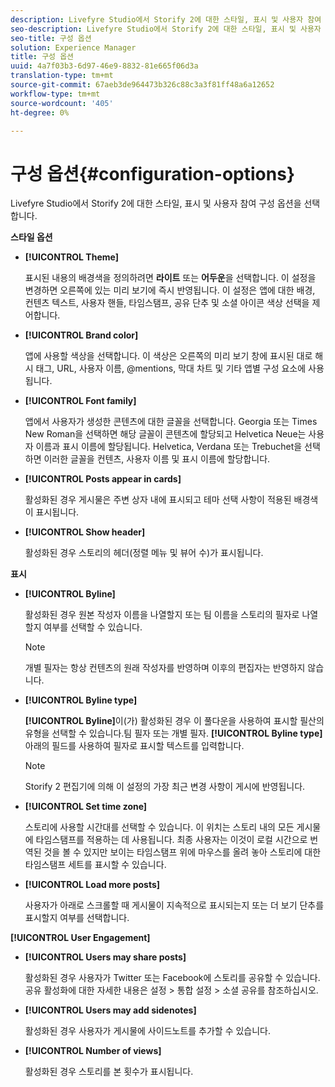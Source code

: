 ```yaml
---
description: Livefyre Studio에서 Storify 2에 대한 스타일, 표시 및 사용자 참여 구성 옵션을 선택합니다.
seo-description: Livefyre Studio에서 Storify 2에 대한 스타일, 표시 및 사용자 참여 구성 옵션을 선택합니다.
seo-title: 구성 옵션
solution: Experience Manager
title: 구성 옵션
uuid: 4a7f03b3-6d97-46e9-8832-81e665f06d3a
translation-type: tm+mt
source-git-commit: 67aeb3de964473b326c88c3a3f81ff48a6a12652
workflow-type: tm+mt
source-wordcount: '405'
ht-degree: 0%

---
```



# 구성 옵션{#configuration-options}

Livefyre Studio에서 Storify 2에 대한 스타일, 표시 및 사용자 참여 구성 옵션을 선택합니다.

**스타일 옵션**

* **[!UICONTROL Theme]**

   표시된 내용의 배경색을 정의하려면 **라이트** 또는 **어두운**&#x200B;을 선택합니다. 이 설정을 변경하면 오른쪽에 있는 미리 보기에 즉시 반영됩니다. 이 설정은 앱에 대한 배경, 컨텐츠 텍스트, 사용자 핸들, 타임스탬프, 공유 단추 및 소셜 아이콘 색상 선택을 제어합니다.

* **[!UICONTROL Brand color]**

   앱에 사용할 색상을 선택합니다. 이 색상은 오른쪽의 미리 보기 창에 표시된 대로 해시 태그, URL, 사용자 이름, @mentions, 막대 차트 및 기타 앱별 구성 요소에 사용됩니다.

* **[!UICONTROL Font family]**

   앱에서 사용자가 생성한 콘텐츠에 대한 글꼴을 선택합니다. Georgia 또는 Times New Roman을 선택하면 해당 글꼴이 콘텐츠에 할당되고 Helvetica Neue는 사용자 이름과 표시 이름에 할당됩니다. Helvetica, Verdana 또는 Trebuchet을 선택하면 이러한 글꼴을 컨텐츠, 사용자 이름 및 표시 이름에 할당합니다.

* **[!UICONTROL Posts appear in cards]**

   활성화된 경우 게시물은 주변 상자 내에 표시되고 테마 선택 사항이 적용된 배경색이 표시됩니다.

* **[!UICONTROL Show header]**

   활성화된 경우 스토리의 헤더(정렬 메뉴 및 뷰어 수)가 표시됩니다.

**표시**

* **[!UICONTROL Byline]**

   활성화된 경우 원본 작성자 이름을 나열할지 또는 팀 이름을 스토리의 필자로 나열할지 여부를 선택할 수 있습니다.

   >[!NOTE]
   >
   >개별 필자는 항상 컨텐츠의 원래 작성자를 반영하며 이후의 편집자는 반영하지 않습니다.

* **[!UICONTROL Byline type]**

   **[!UICONTROL Byline]**&#x200B;이(가) 활성화된 경우 이 풀다운을 사용하여 표시할 필산의 유형을 선택할 수 있습니다.팀 필자 또는 개별 필자. **[!UICONTROL Byline type]** 아래의 필드를 사용하여 필자로 표시할 텍스트를 입력합니다.

   >[!NOTE]
   >
   >Storify 2 편집기에 의해 이 설정의 가장 최근 변경 사항이 게시에 반영됩니다.

* **[!UICONTROL Set time zone]**

   스토리에 사용할 시간대를 선택할 수 있습니다. 이 위치는 스토리 내의 모든 게시물에 타임스탬프를 적용하는 데 사용됩니다. 최종 사용자는 이것이 로컬 시간으로 번역된 것을 볼 수 있지만 보이는 타임스탬프 위에 마우스를 올려 놓아 스토리에 대한 타임스탬프 세트를 표시할 수 있습니다.

* **[!UICONTROL Load more posts]**

   사용자가 아래로 스크롤할 때 게시물이 지속적으로 표시되는지 또는 더 보기 단추를 표시할지 여부를 선택합니다.

**[!UICONTROL User Engagement]**

* **[!UICONTROL Users may share posts]**

   활성화된 경우 사용자가 Twitter 또는 Facebook에 스토리를 공유할 수 있습니다. 공유 활성화에 대한 자세한 내용은 설정 > 통합 설정 > 소셜 공유를 참조하십시오.

* **[!UICONTROL Users may add sidenotes]**

   활성화된 경우 사용자가 게시물에 사이드노트를 추가할 수 있습니다.

* **[!UICONTROL Number of views]**

   활성화된 경우 스토리를 본 횟수가 표시됩니다.

